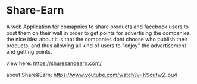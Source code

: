 # Share-Earn
A web Application for comapnies to share products and facebook users to post them on their wall in order to get points
for advertising the companies.
the nice idea about it is that the companies dont choose who publish their products, 
and thus allowing all kind of users to "enjoy" the advertisement and getting points.

view here:
https://sharesandearn.com/

about Share&Earn:
https://www.youtube.com/watch?v=K9cufw2_pu4
